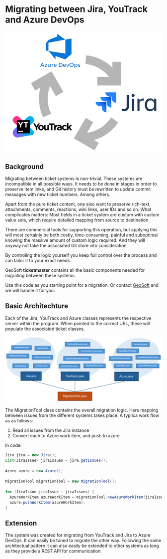 # Migrating between Jira, YouTrack and Azure DevOps

![Ticketmaster](images/ticketmaster.png)


## Background

Migrating between ticket systems is non-trivial.
These systems are incompatible in all possible ways.
It needs to be done in stages in order to preserve item links, and Git history must be rewritten to update commit messages with new ticket numbers.
Among others.

Apart from the pure ticket content, one also want to preserve rich-text, attachments, comments, reactions, wiki links, user IDs and so on.
What complicates matters: Most fields in a  ticket system are custom with custom value sets, which require detailed mapping from source to destination.

There are commersial tools for supporting this operation, but applying this will most certainly be both costly,
time-consuming, painful and suboptimal knowing the massive amount of custom logic required.
And they will anyway not take the associated Git store into consideration.

By controling the logic yourself you keep full control over the process and can tailor it to your exact needs.

GeoSoft **ticketmaster** contains all the basic components needed for migrating between these systems.

Use this code as you starting point for a migration. Or contact [GeoSoft](https://geosoft.no) and we will handle it for you.


## Basic Architechture

Each of the Jira, YouTrack and Azure classes represents the respective server within the program. When pointed to the correct URL,
these will populate the associated ticket classes.

![MigrationTool](images/MigrationTool.png)

The MigrationTool class contains the overall migration logic. Here mapping between issues from the different systems takes place.
A typilca work flow as as follows:

1. Read all issues from the Jira instance
2. Convert each to Azure work item, and push to azure

In code:

```java
Jira jira = new Jira();
List<JiraIssue> jiraIssues = jira.getIssues();

Azure azure = new Azure();

MigrationTool migrationTool = new MigrationTool();

for (JiraIssue jiraIssue : jiraIssues) {
  AzureWorkItem azureWorkItem = migrationTool.newAzureWorkItem(jiraIssue);
  azure.pushWorkItem(azureWorkItem);
}
```


## Extension

The system was created for migrating from YouTrack and Jira to Azure DevOps. It can easily be tuned to migrate the other way.
Following the same architectual pattern it can also easily be extended to other systems as long as they provide a REST API for
communication.
